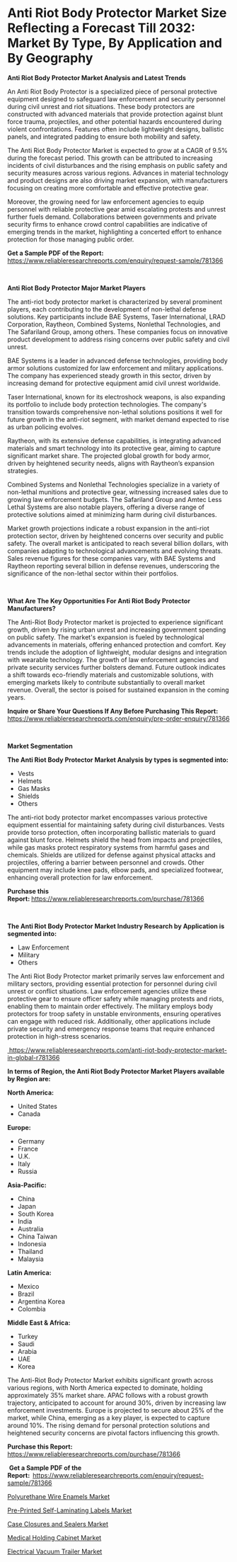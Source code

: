 <p><h1>Anti Riot Body Protector Market Size Reflecting a Forecast Till 2032: Market By Type, By Application and By Geography</h1></p><p><strong>Anti Riot Body Protector Market Analysis and Latest Trends</strong></p>
<p><p>An Anti Riot Body Protector is a specialized piece of personal protective equipment designed to safeguard law enforcement and security personnel during civil unrest and riot situations. These body protectors are constructed with advanced materials that provide protection against blunt force trauma, projectiles, and other potential hazards encountered during violent confrontations. Features often include lightweight designs, ballistic panels, and integrated padding to ensure both mobility and safety.</p><p>The Anti Riot Body Protector Market is expected to grow at a CAGR of 9.5% during the forecast period. This growth can be attributed to increasing incidents of civil disturbances and the rising emphasis on public safety and security measures across various regions. Advances in material technology and product designs are also driving market expansion, with manufacturers focusing on creating more comfortable and effective protective gear.</p><p>Moreover, the growing need for law enforcement agencies to equip personnel with reliable protective gear amid escalating protests and unrest further fuels demand. Collaborations between governments and private security firms to enhance crowd control capabilities are indicative of emerging trends in the market, highlighting a concerted effort to enhance protection for those managing public order.</p></p>
<p><strong>Get a Sample PDF of the Report:&nbsp;</strong> <a href="https://www.reliableresearchreports.com/enquiry/request-sample/781366?utm_campaign=7&utm_medium=2&utm_source=Github&utm_content=ia&utm_term=26032025&utm_id=anti-riot-body-protector">https://www.reliableresearchreports.com/enquiry/request-sample/781366</a></p>
<p>&nbsp;</p>
<p><strong>Anti Riot Body Protector Major Market Players</strong></p>
<p><p>The anti-riot body protector market is characterized by several prominent players, each contributing to the development of non-lethal defense solutions. Key participants include BAE Systems, Taser International, LRAD Corporation, Raytheon, Combined Systems, Nonlethal Technologies, and The Safariland Group, among others. These companies focus on innovative product development to address rising concerns over public safety and civil unrest.</p><p>BAE Systems is a leader in advanced defense technologies, providing body armor solutions customized for law enforcement and military applications. The company has experienced steady growth in this sector, driven by increasing demand for protective equipment amid civil unrest worldwide.</p><p>Taser International, known for its electroshock weapons, is also expanding its portfolio to include body protection technologies. The company's transition towards comprehensive non-lethal solutions positions it well for future growth in the anti-riot segment, with market demand expected to rise as urban policing evolves.</p><p>Raytheon, with its extensive defense capabilities, is integrating advanced materials and smart technology into its protective gear, aiming to capture significant market share. The projected global growth for body armor, driven by heightened security needs, aligns with Raytheon’s expansion strategies.</p><p>Combined Systems and Nonlethal Technologies specialize in a variety of non-lethal munitions and protective gear, witnessing increased sales due to growing law enforcement budgets. The Safariland Group and Amtec Less Lethal Systems are also notable players, offering a diverse range of protective solutions aimed at minimizing harm during civil disturbances.</p><p>Market growth projections indicate a robust expansion in the anti-riot protection sector, driven by heightened concerns over security and public safety. The overall market is anticipated to reach several billion dollars, with companies adapting to technological advancements and evolving threats. Sales revenue figures for these companies vary, with BAE Systems and Raytheon reporting several billion in defense revenues, underscoring the significance of the non-lethal sector within their portfolios.</p></p>
<p>&nbsp;</p>
<p><strong>What Are The Key Opportunities For Anti Riot Body Protector Manufacturers?</strong></p>
<p><p>The Anti-Riot Body Protector market is projected to experience significant growth, driven by rising urban unrest and increasing government spending on public safety. The market's expansion is fueled by technological advancements in materials, offering enhanced protection and comfort. Key trends include the adoption of lightweight, modular designs and integration with wearable technology. The growth of law enforcement agencies and private security services further bolsters demand. Future outlook indicates a shift towards eco-friendly materials and customizable solutions, with emerging markets likely to contribute substantially to overall market revenue. Overall, the sector is poised for sustained expansion in the coming years.</p></p>
<p><strong>Inquire or Share Your Questions If Any Before Purchasing This Report:</strong> <a href="https://www.reliableresearchreports.com/enquiry/pre-order-enquiry/781366?utm_campaign=7&utm_medium=2&utm_source=Github&utm_content=ia&utm_term=26032025&utm_id=anti-riot-body-protector">https://www.reliableresearchreports.com/enquiry/pre-order-enquiry/781366</a></p>
<p>&nbsp;</p>
<p><strong>Market Segmentation</strong></p>
<p><strong>The Anti Riot Body Protector Market Analysis by types is segmented into:</strong></p>
<p><ul><li>Vests</li><li>Helmets</li><li>Gas Masks</li><li>Shields</li><li>Others</li></ul></p>
<p><p>The anti-riot body protector market encompasses various protective equipment essential for maintaining safety during civil disturbances. Vests provide torso protection, often incorporating ballistic materials to guard against blunt force. Helmets shield the head from impacts and projectiles, while gas masks protect respiratory systems from harmful gases and chemicals. Shields are utilized for defense against physical attacks and projectiles, offering a barrier between personnel and crowds. Other equipment may include knee pads, elbow pads, and specialized footwear, enhancing overall protection for law enforcement.</p></p>
<p><strong>Purchase this Report:&nbsp;</strong><a href="https://www.reliableresearchreports.com/purchase/781366?utm_campaign=7&utm_medium=2&utm_source=Github&utm_content=ia&utm_term=26032025&utm_id=anti-riot-body-protector">https://www.reliableresearchreports.com/purchase/781366</a></p>
<p>&nbsp;</p>
<p><strong>The Anti Riot Body Protector Market Industry Research by Application is segmented into:</strong></p>
<p><ul><li>Law Enforcement</li><li>Military</li><li>Others</li></ul></p>
<p><p>The Anti Riot Body Protector market primarily serves law enforcement and military sectors, providing essential protection for personnel during civil unrest or conflict situations. Law enforcement agencies utilize these protective gear to ensure officer safety while managing protests and riots, enabling them to maintain order effectively. The military employs body protectors for troop safety in unstable environments, ensuring operatives can engage with reduced risk. Additionally, other applications include private security and emergency response teams that require enhanced protection in high-stress scenarios.</p></p>
<p><a href="https://www.reliableresearchreports.com/anti-riot-body-protector-market-in-global-r781366?utm_campaign=7&utm_medium=2&utm_source=Github&utm_content=ia&utm_term=26032025&utm_id=anti-riot-body-protector">&nbsp;https://www.reliableresearchreports.com/anti-riot-body-protector-market-in-global-r781366</a></p>
<p><strong>In terms of Region, the Anti Riot Body Protector Market Players available by Region are:</strong></p>
<p>
    <p> <strong> North America: </strong>
        <ul>
            <li>United States</li>
            <li>Canada</li>
        </ul>
        </p> 
    <p> <strong> Europe: </strong>
        <ul>
            <li>Germany</li>
            <li>France</li>
            <li>U.K.</li>
            <li>Italy</li>
            <li>Russia</li>
        </ul>
        </p> 
    <p> <strong> Asia-Pacific: </strong>
        <ul>
            <li>China</li>
            <li>Japan</li>
            <li>South Korea</li>
            <li>India</li>
            <li>Australia</li>
            <li>China Taiwan</li>
            <li>Indonesia</li>
            <li>Thailand</li>
            <li>Malaysia</li>
        </ul>
        </p> 
    <p> <strong> Latin America: </strong>
        <ul>
            <li>Mexico</li>
            <li>Brazil</li>
            <li>Argentina Korea</li>
            <li>Colombia</li>
        </ul>
        </p> 
    <p> <strong> Middle East & Africa: </strong>
        <ul>
            <li>Turkey</li>
            <li>Saudi</li>
            <li>Arabia</li>
            <li>UAE</li>
            <li>Korea</li>
        </ul>
    </p>
    </p>
<p><p>The Anti-Riot Body Protector Market exhibits significant growth across various regions, with North America expected to dominate, holding approximately 35% market share. APAC follows with a robust growth trajectory, anticipated to account for around 30%, driven by increasing law enforcement investments. Europe is projected to secure about 25% of the market, while China, emerging as a key player, is expected to capture around 10%. The rising demand for personal protection solutions and heightened security concerns are pivotal factors influencing this growth.</p></p>
<p><strong>Purchase this Report: </strong><a href="https://www.reliableresearchreports.com/purchase/781366?utm_campaign=7&utm_medium=2&utm_source=Github&utm_content=ia&utm_term=26032025&utm_id=anti-riot-body-protector">https://www.reliableresearchreports.com/purchase/781366</a></p>
<p>&nbsp;<strong>Get a Sample PDF of the Report:&nbsp;&nbsp;</strong><a href="https://www.reliableresearchreports.com/enquiry/request-sample/781366?utm_campaign=7&utm_medium=2&utm_source=Github&utm_content=ia&utm_term=26032025&utm_id=anti-riot-body-protector">https://www.reliableresearchreports.com/enquiry/request-sample/781366</a></p>
<p><strong></strong></p>
<p><p><a href="https://github.com/gasiorgary79/Market-Research-Report-List-1/blob/main/polyurethane-wire-enamels-market.md?utm_campaign=7&utm_medium=2&utm_source=Github&utm_content=ia&utm_term=26032025&utm_id=anti-riot-body-protector">Polyurethane Wire Enamels Market</a></p><p><a href="https://github.com/supashcriana/Market-Research-Report-List-1/blob/main/pre-printed-self-laminating-labels-market.md?utm_campaign=7&utm_medium=2&utm_source=Github&utm_content=ia&utm_term=26032025&utm_id=anti-riot-body-protector">Pre-Printed Self-Laminating Labels Market</a></p><p><a href="https://github.com/bufkamaiahi7/Market-Research-Report-List-1/blob/main/case-closures-and-sealers-market.md?utm_campaign=7&utm_medium=2&utm_source=Github&utm_content=ia&utm_term=26032025&utm_id=anti-riot-body-protector">Case Closures and Sealers Market</a></p><p><a href="https://github.com/wyettillesr4/Market-Research-Report-List-1/blob/main/medical-holding-cabinet-market.md?utm_campaign=7&utm_medium=2&utm_source=Github&utm_content=ia&utm_term=26032025&utm_id=anti-riot-body-protector">Medical Holding Cabinet Market</a></p><p><a href="https://github.com/vigatoimrene04/Market-Research-Report-List-1/blob/main/electrical-vacuum-trailer-market.md?utm_campaign=7&utm_medium=2&utm_source=Github&utm_content=ia&utm_term=26032025&utm_id=anti-riot-body-protector">Electrical Vacuum Trailer Market</a></p></p>